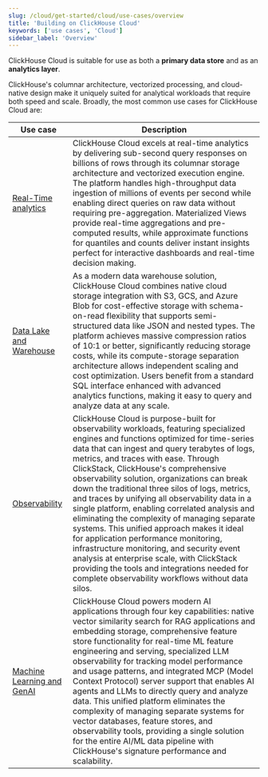 ```yaml
---
slug: /cloud/get-started/cloud/use-cases/overview
title: 'Building on ClickHouse Cloud'
keywords: ['use cases', 'Cloud']
sidebar_label: 'Overview'
---
```


ClickHouse Cloud is suitable for use as both a **primary data store** and as an **analytics 
layer**.

ClickHouse's columnar architecture, vectorized processing, and cloud-native design 
make it uniquely suited for analytical workloads that require both speed and scale.
Broadly, the most common use cases for ClickHouse Cloud are:

| Use case                                                                                     | Description                                                                                                                                                           |
|----------------------------------------------------------------------------------------------|-----------------------------------------------------------------------------------------------------------------------------------------------------------------------|
| [Real-Time analytics](/cloud/get-started/cloud/use-cases/real-time-analytics)                | ClickHouse Cloud excels at real-time analytics by delivering sub-second query responses on billions of rows through its columnar storage architecture and vectorized execution engine. The platform handles high-throughput data ingestion of millions of events per second while enabling direct queries on raw data without requiring pre-aggregation. Materialized Views provide real-time aggregations and pre-computed results, while approximate functions for quantiles and counts deliver instant insights perfect for interactive dashboards and real-time decision making.|
| [Data Lake and Warehouse](/cloud/get-started/cloud/use-cases/data_lake_and_warehouse)        | As a modern data warehouse solution, ClickHouse Cloud combines native cloud storage integration with S3, GCS, and Azure Blob for cost-effective storage with schema-on-read flexibility that supports semi-structured data like JSON and nested types. The platform achieves massive compression ratios of 10:1 or better, significantly reducing storage costs, while its compute-storage separation architecture allows independent scaling and cost optimization. Users benefit from a standard SQL interface enhanced with advanced analytics functions, making it easy to query and analyze data at any scale.|
| [Observability](/cloud/get-started/cloud/use-cases/observability)                            | ClickHouse Cloud is purpose-built for observability workloads, featuring specialized engines and functions optimized for time-series data that can ingest and query terabytes of logs, metrics, and traces with ease. Through ClickStack, ClickHouse's comprehensive observability solution, organizations can break down the traditional three silos of logs, metrics, and traces by unifying all observability data in a single platform, enabling correlated analysis and eliminating the complexity of managing separate systems. This unified approach makes it ideal for application performance monitoring, infrastructure monitoring, and security event analysis at enterprise scale, with ClickStack providing the tools and integrations needed for complete observability workflows without data silos.|
| [Machine Learning and GenAI](/cloud/get-started/cloud/use-cases/machine_learning_and_gen_ai) | ClickHouse Cloud powers modern AI applications through four key capabilities: native vector similarity search for RAG applications and embedding storage, comprehensive feature store functionality for real-time ML feature engineering and serving, specialized LLM observability for tracking model performance and usage patterns, and integrated MCP (Model Context Protocol) server support that enables AI agents and LLMs to directly query and analyze data. This unified platform eliminates the complexity of managing separate systems for vector databases, feature stores, and observability tools, providing a single solution for the entire AI/ML data pipeline with ClickHouse's signature performance and scalability.|

